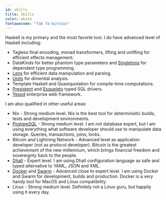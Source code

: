 ```yaml
---
id: skills
title: Skills
color: white
fontawesome: "fab fa-bitcoin"
---
```


<p class="padding-left">Haskell is my primary and the most favorte tool. I do have advanced level of Haskell including:</p>

- Tagless final encoding, monad transformers, lifting and unlifting for efficient effects management.
- DataKinds for better phantom type parameters and [Singletons](https://hackage.haskell.org/package/singletons) for dependent type programming.
- [Lens](https://hackage.haskell.org/package/microlens) for efficient data manipulation and parsing.
- [Units](https://hackage.haskell.org/package/units) for dimential analysis.
- Template Haskell and Quasiquotation for compile-time computations.
- [Presistent](https://hackage.haskell.org/package/persistent) and [Esqueleto](https://hackage.haskell.org/package/esqueleto) typed SQL drivers.
- [Yesod](https://www.yesodweb.com/) enterprise web framework.

<p class="padding-left">I am also qualified in other useful areas:</p>

- Nix - Strong medium level. Nix is the best tool for deterministic builds, tests and development environments.
- [PostgreSQL](https://www.postgresql.org/) - Strong medium level. I am not database expert, but I am using everything what software developer should use to manipulate data storage. Queries, transactions, joins, locks.
- Bitcoin and Lightning Network - Advanced level as application developer (not as protocol developer). Bitcoin is the greatest achievement of the new millennium, which brings financial freedom and sovereignty back to the people.
- [Dhall](https://dhall-lang.org/) - Expert level. I am using Dhall configuration language as safe and typed alternative to YAML, JSON and XML.
- [Docker](https://www.docker.com/) and [Swarm](https://docs.docker.com/engine/swarm/) - Advanced close to expert level. I am using Docker and Swarm for development, builds and production. Docker is a very handy tool for MacOS and Linux compatibility.
- Linux - Strong medium level. Definitely not a Linux guru, but happily using it every day.
